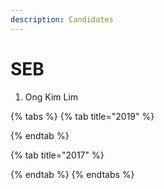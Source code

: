 ```yaml
---
description: Candidates
---
```


# SEB

1. Ong Kim Lim

{% tabs %}
{% tab title="2019" %}

{% endtab %}

{% tab title="2017" %}

{% endtab %}
{% endtabs %}

